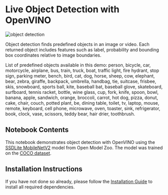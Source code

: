 # Live Object Detection with OpenVINO

![object detection](https://user-images.githubusercontent.com/4547501/141471665-82b28c86-cf64-4bfe-98b3-c314658f2d96.gif)

Object detection finds predefined objects in an image or video. Each returned object includes features such as label, probability and bounding box coordinates relative to image boundaries. 

List of predefined objects available in this demo: person, bicycle, car, motorcycle, airplane, bus, train, truck, boat, traffic light, fire hydrant, stop sign, parking meter, bench, bird, cat, dog, horse, sheep, cow, elephant, bear, zebra, giraffe, backpack, umbrella, handbag, tie, suitcase, frisbee, skis, snowboard, sports ball, kite, baseball bat, baseball glove, skateboard, surfboard, tennis racket, bottle, wine glass, cup, fork, knife, spoon, bowl, banana, apple, sandwich, orange, broccoli, carrot, hot dog, pizza, donut, cake, chair, couch, potted plant, be, dining table, toilet, tv, laptop, mouse, remote, keyboard, cell phone, microwave, oven, toaster, sink, refrigerator, book, clock, vase, scissors, teddy bear, hair drier, toothbrush.

## Notebook Contents

This notebook demonstrates object detection with OpenVINO using the [SSDLite MobileNetV2](https://github.com/openvinotoolkit/open_model_zoo/tree/master/models/public/ssdlite_mobilenet_v2) model from Open Model Zoo. The model was trained on the [COCO dataset](https://cocodataset.org/#home).

## Installation Instructions

If you have not done so already, please follow the [Installation Guide](../../README.md) to install all required dependencies.
